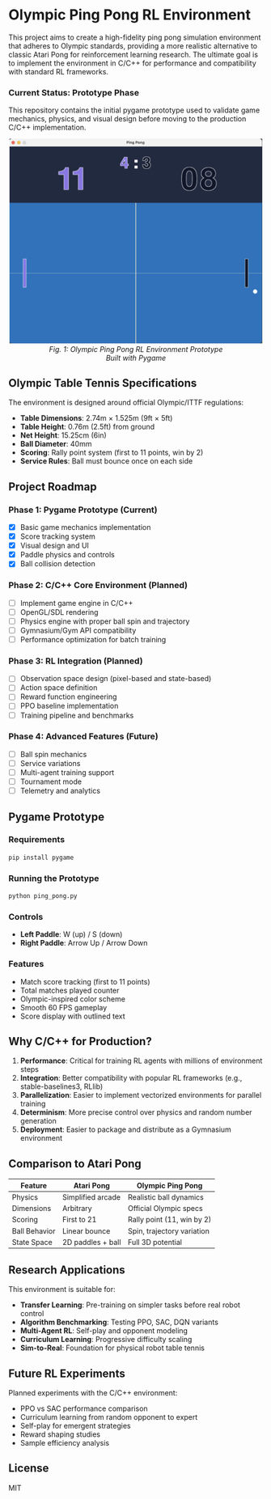 # Olympic Ping Pong RL Environment

This project aims to create a high-fidelity ping pong simulation environment that adheres to Olympic standards, providing a more realistic alternative to classic Atari Pong for reinforcement learning research. The ultimate goal is to implement the environment in C/C++ for performance and compatibility with standard RL frameworks.

### Current Status: Prototype Phase

This repository contains the initial pygame prototype used to validate game mechanics, physics, and visual design before moving to the production C/C++ implementation.

<p align="center">
  <img src="Screenshot.png" alt="Pong Training" width="500" />
  <br><em>Fig. 1: Olympic Ping Pong RL Environment Prototype<br>Built with Pygame</em>
</p>


## Olympic Table Tennis Specifications

The environment is designed around official Olympic/ITTF regulations:

- **Table Dimensions**: 2.74m × 1.525m (9ft × 5ft)
- **Table Height**: 0.76m (2.5ft) from ground
- **Net Height**: 15.25cm (6in)
- **Ball Diameter**: 40mm
- **Scoring**: Rally point system (first to 11 points, win by 2)
- **Service Rules**: Ball must bounce once on each side

## Project Roadmap

### Phase 1: Pygame Prototype (Current)
- [x] Basic game mechanics implementation
- [x] Score tracking system
- [x] Visual design and UI
- [x] Paddle physics and controls
- [x] Ball collision detection

### Phase 2: C/C++ Core Environment (Planned)
- [ ] Implement game engine in C/C++
- [ ] OpenGL/SDL rendering
- [ ] Physics engine with proper ball spin and trajectory
- [ ] Gymnasium/Gym API compatibility
- [ ] Performance optimization for batch training

### Phase 3: RL Integration (Planned)
- [ ] Observation space design (pixel-based and state-based)
- [ ] Action space definition
- [ ] Reward function engineering
- [ ] PPO baseline implementation
- [ ] Training pipeline and benchmarks

### Phase 4: Advanced Features (Future)
- [ ] Ball spin mechanics
- [ ] Service variations
- [ ] Multi-agent training support
- [ ] Tournament mode
- [ ] Telemetry and analytics

## Pygame Prototype

### Requirements
```bash
pip install pygame
```

### Running the Prototype
```bash
python ping_pong.py
```

### Controls
- **Left Paddle**: W (up) / S (down)
- **Right Paddle**: Arrow Up / Arrow Down

### Features
- Match score tracking (first to 11 points)
- Total matches played counter
- Olympic-inspired color scheme
- Smooth 60 FPS gameplay
- Score display with outlined text

## Why C/C++ for Production?

1. **Performance**: Critical for training RL agents with millions of environment steps
2. **Integration**: Better compatibility with popular RL frameworks (e.g., stable-baselines3, RLlib)
3. **Parallelization**: Easier to implement vectorized environments for parallel training
4. **Determinism**: More precise control over physics and random number generation
5. **Deployment**: Easier to package and distribute as a Gymnasium environment

## Comparison to Atari Pong

| Feature | Atari Pong | Olympic Ping Pong |
|---------|-----------|-------------------|
| Physics | Simplified arcade | Realistic ball dynamics |
| Dimensions | Arbitrary | Official Olympic specs |
| Scoring | First to 21 | Rally point (11, win by 2) |
| Ball Behavior | Linear bounce | Spin, trajectory variation |
| State Space | 2D paddles + ball | Full 3D potential |

## Research Applications

This environment is suitable for:
- **Transfer Learning**: Pre-training on simpler tasks before real robot control
- **Algorithm Benchmarking**: Testing PPO, SAC, DQN variants
- **Multi-Agent RL**: Self-play and opponent modeling
- **Curriculum Learning**: Progressive difficulty scaling
- **Sim-to-Real**: Foundation for physical robot table tennis

## Future RL Experiments

Planned experiments with the C/C++ environment:
- PPO vs SAC performance comparison
- Curriculum learning from random opponent to expert
- Self-play for emergent strategies
- Reward shaping studies
- Sample efficiency analysis

## License

MIT